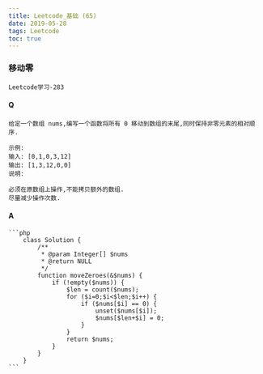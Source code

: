 ```yaml
---
title: Leetcode_基础 (65)
date: 2019-05-28
tags: Leetcode
toc: true
---
```


### 移动零
    Leetcode学习-283

<!-- more -->

#### Q
    给定一个数组 nums,编写一个函数将所有 0 移动到数组的末尾,同时保持非零元素的相对顺序.

    示例:
    输入: [0,1,0,3,12]
    输出: [1,3,12,0,0]
    说明:

    必须在原数组上操作,不能拷贝额外的数组.
    尽量减少操作次数. 

#### A
    ```php
        class Solution {
            /**
             * @param Integer[] $nums
             * @return NULL
             */
            function moveZeroes(&$nums) {
                if (!empty($nums)) {
                    $len = count($nums);
                    for ($i=0;$i<$len;$i++) {
                        if ($nums[$i] == 0) {
                            unset($nums[$i]);
                            $nums[$len+$i] = 0;
                        }
                    }
                    return $nums;
                }
            }
        }
    ```
